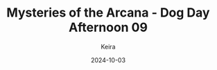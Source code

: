 ---
title: 'Mysteries of the Arcana - Dog Day Afternoon 09'
alt: 'Mysteries of the Arcana'
date: '2024-10-03'
author: 'Keira'
artist: 'Keira'
---